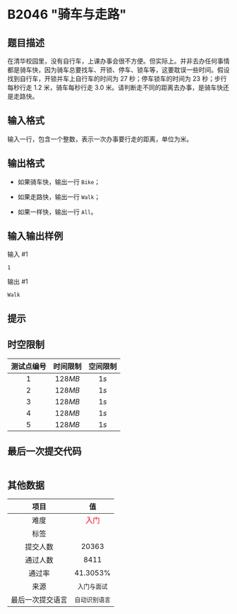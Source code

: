 # B2046 "骑车与走路"
## 题目描述

在清华校园里，没有自行车，上课办事会很不方便。但实际上。并非去办任何事情都是骑车快，因为骑车总要找车、开锁、停车、锁车等，这要耽误一些时间。假设找到自行车，开锁并车上自行车的时间为 $27$ 秒；停车锁车的时间为 $23$ 秒；步行每秒行走 $1.2$ 米，骑车每秒行走 $3.0$ 米。请判断走不同的距离去办事，是骑车快还是走路快。

## 输入格式

输入一行，包含一个整数，表示一次办事要行走的距离，单位为米。

## 输出格式

- 如果骑车快，输出一行 `Bike`；

- 如果走路快，输出一行 `Walk`；

- 如果一样快，输出一行 `All`。

## 输入输出样例

输入 #1
```
1
```
输出 #1
```
Walk
```

## 提示



## 时空限制
|测试点编号|时间限制|空间限制|
|:---:|:---:|:---:|
|$1$|$128MB$|$1s$|
|$2$|$128MB$|$1s$|
|$3$|$128MB$|$1s$|
|$4$|$128MB$|$1s$|
|$5$|$128MB$|$1s$|

## 最后一次提交代码

```

```

## 其他数据

|项目|值|
|:---:|:---:|
|难度|<span style="font-weight: bold; color: #fe4c61">入门</span>|
|标签||
|提交人数|$20363$|
|通过人数|$8411$|
|通过率|$41.3053\%$|
|来源|`入门与面试`|
|最后一次提交语言|`自动识别语言`|

